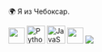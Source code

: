 <div id="header" align="center">
  <img scr="https://media.giphy.com/media/M9gbBd9nbDrOTu1Mqx/giphy.gif" width="100"/>
</div>
🌍 Я из Чебоксар.

<p align="left">
            <p align="left"> <a href="ссылка на ваш дс" target="_blank" rel="noreferrer"><img src="https://raw.githubusercontent.com/danielcranney/readme-generator/main/public/icons/socials/discord.svg" width="32" height="32" /></a>
<a href="https://www.python.org/" target="_blank" rel="noreferrer"><img src="https://raw.githubusercontent.com/danielcranney/readme-generator/main/public/icons/skills/python-colored.svg" width="36" height="36" alt="Python" /></a>
<a href="https://developer.mozilla.org/en-US/docs/Web/JavaScript" target="_blank" rel="noreferrer"><img src="https://raw.githubusercontent.com/danielcranney/readme-generator/main/public/icons/skills/javascript-colored.svg" width="36" height="36" alt="JavaScript" /></a>
<img src="https://raw.githubusercontent.com/danielcranney/readme-generator/main/public/icons/socials/github.svg" width="32" height="32" /></a>
<a href="https://github.com/?ysclid=m21vuzgbyf341212273" align="left"><img src="https://github.com/ghjfmml/profile/edit/main/README.md"
